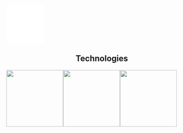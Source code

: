 

  
<div style="display:flex; background-color: #f0f0f0; border-radius: 10%" align="center" >
  <img src="https://s9.gifyu.com/images/SFcdc.gif" alt="">
</div>
<div style= "display:flex; background-color: #ffffff; width:100px; height:100px;"></div>


<h2 align="center">Technologies</h2> 
<div style="display:flex; padding: 0; margin: 0;" align="center">
  <img src="https://s9.gifyu.com/images/SFcdu.png"  style="width:150px; alt="html"/>
  <img src="https://s9.gifyu.com/images/SFcdl.png"  style="width:150px; alt="CSS"/>
  <img src="https://s9.gifyu.com/images/SFcdn.png"  style="width:150px; alt="JS"/>
</div>
